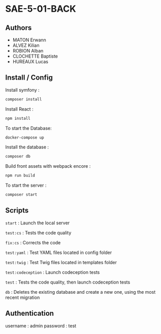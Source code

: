 # SAE-5-01-BACK 

## Authors
- MATON Erwann
- ALVEZ Kilian
- ROBION Alban
- CLOCHETTE Baptiste
- HUREAUX Lucas

## Install / Config

Install symfony : 
```sh
composer install
```

Install React : 
```sh
npm install
```

To start the Database: 
```sh
docker-compose up 
```

Install the database : 
```sh
composer db
```

Build front assets with webpack encore : 
```sh
npm run build
```

To start the server : 
```sh 
composer start
```

## Scripts

``start`` : Launch the local server 

``test:cs`` : Tests the code quality

``fix:cs`` : Corrects the code

``test:yaml`` : Test YAML files located in config folder

``test:twig`` : Test Twig files located in templates folder

``test:codeception`` : Launch codeception tests

``test`` : Tests the code quality, then launch codeception tests

``db`` : Deletes the existing database and create a new one, using the most recent migration

## Authentication

username : admin
password : test